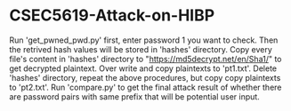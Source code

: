 # CSEC5619-Attack-on-HIBP
Run 'get_pwned_pwd.py' first, enter password 1 you want to check. Then the retrived hash values will be stored in 'hashes' directory.
Copy every file's content in 'hashes' directory to "https://md5decrypt.net/en/Sha1/" to get decrypted plaintext. Over write and copy plaintexts to 'pt1.txt'.
Delete 'hashes' directory, repeat the above procedures, but copy copy plaintexts to 'pt2.txt'.
Run 'compare.py' to get the final attack result of whether there are password pairs with same prefix that will be potential user input.
